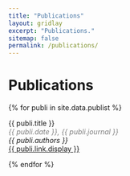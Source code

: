 ```yaml
---
title: "Publications"
layout: gridlay
excerpt: "Publications."
sitemap: false
permalink: /publications/
---
```



# Publications

{% for publi in site.data.publist %}

 {{ publi.title }} <br />
 <span style="color:grey"> <em>{{ publi.date }}, {{ publi.journal }} </em> </span> <br />
  <em>{{ publi.authors }} </em><br/> <a href="{{ publi.link.url }}">{{ publi.link.display }}</a>

{% endfor %}